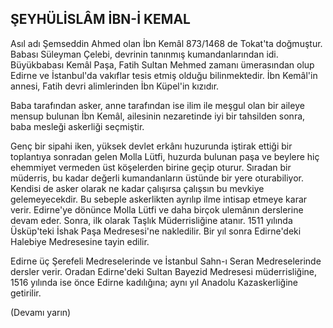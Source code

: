 ## ŞEYHÜLİSLÂM İBN-İ KEMAL

Asıl adı Şemseddin Ahmed olan İbn Kemâl 873/1468 de Tokat'ta doğmuştur. Babası Süleyman Çelebi, devri­nin tanınmış kumandanlarından idi. Büyükbabası Kemâl Paşa, Fatih Sultan Mehmed zamanı ümerasın­dan olup Edirne ve İstanbul'da vakıflar tesis etmiş ol­duğu bilinmektedir. İbn Kemâl'in annesi, Fatih devri alimlerinden İbn Küpel'in kızıdır.

Baba tarafından asker, anne tarafından ise ilim ile meşgul olan bir aileye mensup bulunan İbn Kemâl, ai­lesinin nezaretinde iyi bir tahsilden sonra, baba mesleği askerliği seçmiştir.

Genç bir sipahi iken, yüksek devlet erkânı huzurun­da iştirak ettiği bir toplantıya sonradan gelen Molla Lütfi, huzurda bulunan paşa ve beylere hiç ehemmiyet vermeden üst köşelerden birine geçip oturur. Sıradan bir müderris, bu kadar değerli kumandanların üstünde bir yere oturabiliyor. Kendisi de asker olarak ne kadar çalışırsa çalışsın bu mevkiye gelemeyecekdir. Bu sebep­le askerlikten ayrılıp ilme intisap etmeye karar verir. Edirne'ye dönünce Molla Lütfi ve daha birçok ulemânın derslerine devam eder. Sonra, ilk olarak Taş­lık Müderrisliğine atanır. 1511 yılında Üsküp'teki İshak Paşa Medresesi'ne nakledilir. Bir yıl sonra Edirne'deki Halebiye Medresesine tayin edilir.

Edirne üç Şerefeli Medreselerinde ve İstanbul Sahn-ı Seran Medreselerinde dersler verir. Oradan Edirne'deki Sultan Bayezid Medresesi müderrisliğine, 1516 yılında ise önce Edirne kadılığına; aynı yıl Anadolu Kazaskerli­ğine getirilir.

(Devamı yarın)
